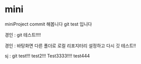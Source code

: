 # mini
miniProject
commit 해봅니다
git test 입니다

경인 : git 테스트!!!!

경인 : 바탕화면 다른 폴더로 로컬 리포지터리 설정하고 다시 깃 테스트!!

sj : git test!!! test2!!! Test3333!!!!
test444
